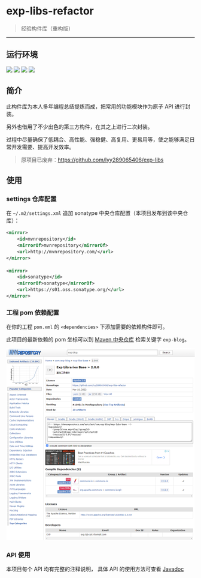 # exp-libs-refactor

> 经验构件库（重构版）

------

## 运行环境

[![](https://img.shields.io/badge/JDK-1.8%2B-brightgreen.svg)](https://www.oracle.com/java/technologies/javase/javase8-archive-downloads.html) [![](https://img.shields.io/badge/Maven-3.2.5%2B-brightgreen.svg)](https://maven.apache.org/) [![](https://img.shields.io/badge/IDE-Idea-brightgreen.svg)](https://www.jetbrains.com/zh-cn/idea/) ![](https://img.shields.io/badge/Platform-windows|*nix-brightgreen.svg) 


## 简介

此构件库为本人多年编程总结提炼而成，把常用的功能模块作为原子 API 进行封装。

另外也借用了不少出色的第三方构件，在其之上进行二次封装。

过程中尽量确保了低耦合、高性能、强稳健、高复用、更易用等，使之能够满足日常开发需要、提高开发效率。

> 原项目已废弃：https://github.com/lyy289065406/exp-libs


## 使用

### settings 仓库配置

在 `~/.m2/settings.xml` 追加 sonatype 中央仓库配置（本项目发布到该中央仓库）：

```xml
<mirror>
    <id>mvnrepository</id>
    <mirrorOf>mvnrepository</mirrorOf>
    <url>http://mvnrepository.com/</url>
</mirror>

<mirror>
    <id>sonatype</id>
    <mirrorOf>sonatype</mirrorOf>
    <url>https://s01.oss.sonatype.org/</url>
</mirror>
```


### 工程 pom 依赖配置

在你的工程 `pom.xml` 的 `<dependencies>` 下添加需要的依赖构件即可。

此项目的最新依赖的 pom 坐标可以到 [Maven 中央仓库](https://mvnrepository.com/search?q=exp-blog) 检索关键字 `exp-blog`。

![](./imgs/02.png)


### API 使用

本项目每个 API 均有完整的注释说明， 具体 API 的使用方法可查看 [Javadoc](https://lyy289065406.github.io/exp-libs-refactor/)
